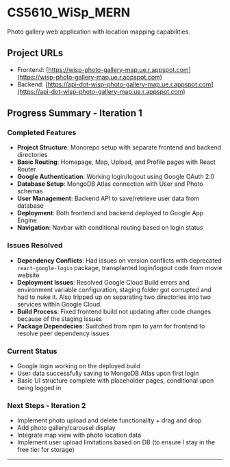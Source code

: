 # CS5610_WiSp_MERN

Photo gallery web application with location mapping capabilities.

## Project URLs
- Frontend: [https://wisp-photo-gallery-map.ue.r.appspot.com](https://wisp-photo-gallery-map.ue.r.appspot.com)
- Backend: [https://api-dot-wisp-photo-gallery-map.ue.r.appspot.com](https://api-dot-wisp-photo-gallery-map.ue.r.appspot.com)

## Progress Summary - Iteration 1

### Completed Features
- **Project Structure**: Monorepo setup with separate frontend and backend directories
- **Basic Routing**: Homepage, Map, Upload, and Profile pages with React Router
- **Google Authentication**: Working login/logout using Google OAuth 2.0
- **Database Setup**: MongoDB Atlas connection with User and Photo schemas
- **User Management**: Backend API to save/retrieve user data from database
- **Deployment**: Both frontend and backend deployed to Google App Engine
- **Navigation**: Navbar with conditional routing based on login status

### Issues Resolved
- **Dependency Conflicts**: Had issues on version conflicts with deprecated `react-google-login` package, transplanted login/logout code from movie website
- **Deployment Issues**: Resolved Google Cloud Build errors and environment variable configuration, staging folder got corrupted and had to nuke it.  Also tripped up on separating two directories into two services within Google Cloud.
- **Build Process**: Fixed frontend build not updating after code changes because of the staging issues
- **Package Dependecies**: Switched from npm to yarn for frontend to resolve peer dependency issues

### Current Status
- Google login working on the deployed build
- User data successfully saving to MongoDB Atlas upon first login
- Basic UI structure complete with placeholder pages, conditional upon being logged in

### Next Steps - Iteration 2
- Implement photo upload and delete functionality + drag and drop
- Add photo gallery/carousel display
- Integrate map view with photo location data
- Implement user upload limitations based on DB (to ensure I stay in the free tier for storage)

---------------------------------------------------------------------------------------------------
